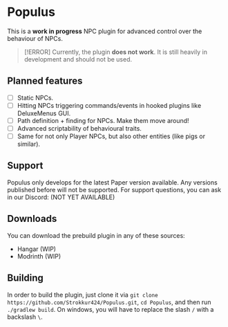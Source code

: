 # Populus
This is a **work in progress** NPC plugin for advanced control over the behaviour of NPCs.

> [!ERROR]
> Currently, the plugin **does not work**. It is still heavily in development and should not be used.

## Planned features
- [ ] Static NPCs.
- [ ] Hitting NPCs triggering commands/events in hooked plugins like DeluxeMenus GUI.
- [ ] Path definition + finding for NPCs. Make them move around!
- [ ] Advanced scriptability of behavioural traits.
- [ ] Same for not only Player NPCs, but also other entities (like pigs or similar).

## Support
Populus only develops for the latest Paper version available. Any versions published before will not be supported.
For support questions, you can ask in our Discord: (NOT YET AVAILABLE)

## Downloads
You can download the prebuild plugin in any of these sources:
- Hangar (WIP)
- Modrinth (WIP)

## Building
In order to build the plugin, just clone it via `git clone https://github.com/Strokkur424/Populus.git`, `cd Populus`, and then run `./gradlew build`.
On windows, you will have to replace the slash `/` with a backslash `\`.
